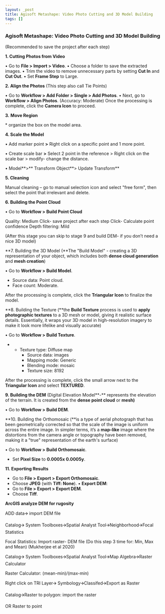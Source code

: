 ```yaml
---
layout: _post
title: Agisoft Metashape: Video Photo Cutting and 3D Model Building
tags: []
---
```


### Agisoft Metashape: Video Photo Cutting and 3D Model Building

(Recommended to save the project after each step)

**1\. Cutting Photos from Video**

• Go to **File > Import > Video**.
• Choose a folder to save the extracted images.
• Trim the video to remove unnecessary parts by setting **Cut In** and **Cut Out**.
• Set **Frame Step** to Large.

**2\. Align the Photos** (This step also call Tie Points)

• Go to **Workflow > Add Folder > Single > Add Photos**.
• Next, go to **Workflow > Align Photos**. (Accuracy: Moderate) Once the processing is complete, click the **Camera Icon** to proceed.

**3.** **Move Region**

\* organize the box on the model area.

**4\. Scale the Model**

• Add marker point **>** Right click on a specific point and 1 more point.

• Create scale bar **>** Select 2 point in the reference > Right click on the scale bar > modify- change the distance.

• Model**\>** Transform Object**\> Update Transform**

**5\. Cleaning**

Manual cleaning – go to manual selection icon and select "free form", then select the point that irrelevant and delete.

**6\. Building the Point Cloud**

• Go to **Workflow > Build Point Cloud**

Quality: Medium
Click- save project after each step
Click- Calculate point confidence
Depth filtering: Mild

(After this stage you can skip to stage 9 and build DEM- if you don’t need a nice 3D model)

**7\. Building the 3D Model (**The "Build Model" - creating a 3D representation of your object, which includes both **dense cloud generation** and **mesh creation**)

• Go to **Workflow > Build Model**.

- Source data: Point cloud.
- Face count: Moderate.

After the processing is complete, click the **Triangular Icon** to finalize the model.

**8\. Building the Texture (**the **Build Texture** process is used to **apply photographic textures** to a 3D mesh or model, giving it realistic surface details. Essentially, it wraps your 3D model in high-resolution imagery to make it look more lifelike and visually accurate)

• Go to **Workflow > Build Texture**.

- - Texture type: Diffuse map
    - Source data: images
    - Mapping mode: Generic
    - Blending mode: mosaic
    - Texture size: 8192

After the processing is complete, click the small arrow next to the **Triangular Icon** and select **TEXTURED**.

**9\. Building the DEM** (Digital Elevation Model**\-** represents the elevation of the terrain. It is created from the **dense point cloud** or **mesh)**

• Go to **Workflow > Build DEM**.

**10\. Building the Orthomosaic (**is a type of aerial photograph that has been geometrically corrected so that the scale of the image is uniform across the entire image. In simpler terms, it’s a **map-like** image where the distortions from the camera angle or topography have been removed, making it a "true" representation of the earth's surface)

• Go to **Workflow > Build Orthomosaic**.

- Set **Pixel Size** to **0.0005x 0.0005y**.

**11\. Exporting Results**

- Go to **File > Export > Export Orthomosaic**.
- Choose **JPEG** (with **Tiff: None**).
    • **Export DEM**:
- Go to **File > Export > Export DEM**.
- Choose **Tiff**.

**ArcGIS analyze DEM for rugosity**

ADD data🡪 import DEM file

Catalog🡪 System Toolboxes🡪Spatial Analyst Tool🡪Neighborhood🡪Focal Statistics

Focal Statistics: Import raster- DEM file (Do this step 3 time for: Min, Max and Mean) (Mukherjee et al 2020)

Catalog🡪 System Toolboxes🡪Spatial Analyst Tool🡪Map Algebra🡪Raster Calculator

Raster Calculator: (mean-min)/(max-min)

Right click on TRI Layer🡪 Symbology🡪Classifed🡪Export as Raster

Catalog🡪Raster to polygon: import the raster

OR Raster to point

